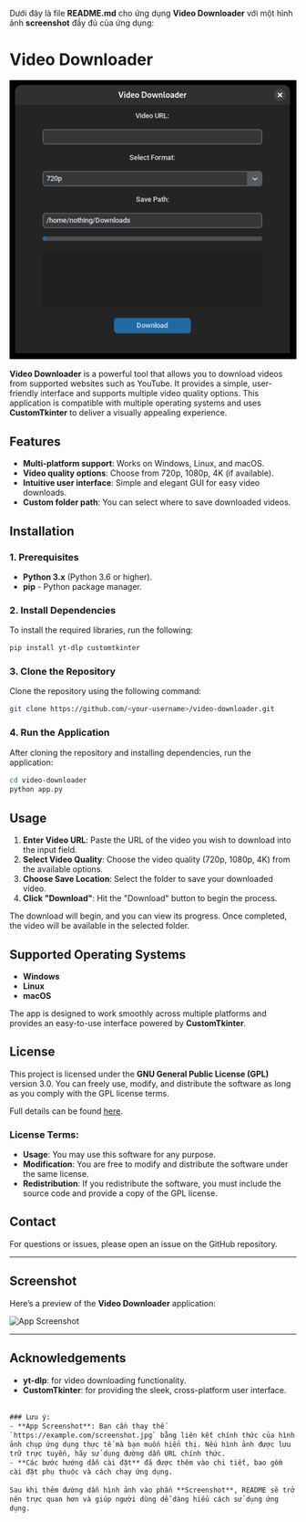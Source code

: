 Dưới đây là file **README.md** cho ứng dụng **Video Downloader** với một hình ảnh **screenshot** đầy đủ của ứng dụng:

# Video Downloader

![Screenshot](https://raw.githubusercontent.com/nguyenhhoa03/video-downloader/refs/heads/main/screenshot.png)

**Video Downloader** is a powerful tool that allows you to download videos from supported websites such as YouTube. It provides a simple, user-friendly interface and supports multiple video quality options. This application is compatible with multiple operating systems and uses **CustomTkinter** to deliver a visually appealing experience.

## Features

- **Multi-platform support**: Works on Windows, Linux, and macOS.
- **Video quality options**: Choose from 720p, 1080p, 4K (if available).
- **Intuitive user interface**: Simple and elegant GUI for easy video downloads.
- **Custom folder path**: You can select where to save downloaded videos.

## Installation

### 1. Prerequisites

- **Python 3.x** (Python 3.6 or higher).
- **pip** - Python package manager.

### 2. Install Dependencies

To install the required libraries, run the following:

```bash
pip install yt-dlp customtkinter
```

### 3. Clone the Repository

Clone the repository using the following command:

```bash
git clone https://github.com/<your-username>/video-downloader.git
```

### 4. Run the Application

After cloning the repository and installing dependencies, run the application:

```bash
cd video-downloader
python app.py
```

## Usage

1. **Enter Video URL**: Paste the URL of the video you wish to download into the input field.
2. **Select Video Quality**: Choose the video quality (720p, 1080p, 4K) from the available options.
3. **Choose Save Location**: Select the folder to save your downloaded video.
4. **Click "Download"**: Hit the "Download" button to begin the process.

The download will begin, and you can view its progress. Once completed, the video will be available in the selected folder.

## Supported Operating Systems

- **Windows**
- **Linux**
- **macOS**

The app is designed to work smoothly across multiple platforms and provides an easy-to-use interface powered by **CustomTkinter**.

## License

This project is licensed under the **GNU General Public License (GPL)** version 3.0. You can freely use, modify, and distribute the software as long as you comply with the GPL license terms.

Full details can be found [here](https://www.gnu.org/licenses/gpl-3.0.html).

### License Terms:
- **Usage**: You may use this software for any purpose.
- **Modification**: You are free to modify and distribute the software under the same license.
- **Redistribution**: If you redistribute the software, you must include the source code and provide a copy of the GPL license.

## Contact

For questions or issues, please open an issue on the GitHub repository.

---

## Screenshot

Here’s a preview of the **Video Downloader** application:

![App Screenshot](https://example.com/screenshot.jpg)  <!-- Chèn URL hình ảnh full screenshot ứng dụng -->

---

## Acknowledgements

- **yt-dlp**: for video downloading functionality.
- **CustomTkinter**: for providing the sleek, cross-platform user interface.

```

### Lưu ý:
- **App Screenshot**: Bạn cần thay thế `https://example.com/screenshot.jpg` bằng liên kết chính thức của hình ảnh chụp ứng dụng thực tế mà bạn muốn hiển thị. Nếu hình ảnh được lưu trữ trực tuyến, hãy sử dụng đường dẫn URL chính thức.
- **Các bước hướng dẫn cài đặt** đã được thêm vào chi tiết, bao gồm cài đặt phụ thuộc và cách chạy ứng dụng.

Sau khi thêm đường dẫn hình ảnh vào phần **Screenshot**, README sẽ trở nên trực quan hơn và giúp người dùng dễ dàng hiểu cách sử dụng ứng dụng.
